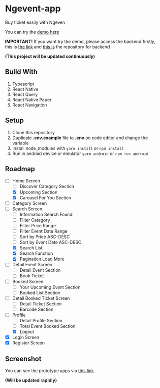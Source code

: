 # Ngevent-app
Buy ticket easily with Ngeven

You can try the [demo here](https://drive.google.com/drive/folders/1Xm-imq79stEybjw0OTXVtmodQ4tJXlzJ?usp=sharing)

**IMPORTANT!**
If you want try the demo, please access the backend firstly, this is [the link](https://ngevent-app.herokuapp.com/api)
and [this is](https://github.com/irsyaadbp/Ngevent-backend) the repository for backend

**(This project will be updated continuously)**

## Build With
1. Typescript
2. React Native
4. React Query
5. React Native Paper
6. React Navigation

## Setup
1. Clone this repository
2. Duplicate **.env.example** file to **.env** on code editor and change the variable
3. Install node_modules with 
``yarn install``
or 
``npm install``
5. Run in android device or emulator
``yarn android``
or 
``npm run android``

## Roadmap
- [ ] Home Screen
  - [ ] Discover Category Section
  - [x] Upcoming Section
  - [x] Carousel For You Section
- [ ] Category Screen
- [ ] Search Screen
  - [ ] Information Search Found
  - [ ] Filter Category
  - [ ] Filter Price Range
  - [ ] Filter Event Date Range
  - [ ] Sort by Price ASC-DESC
  - [ ] Sort by Event Date ASC-DESC
  - [x] Search List
  - [x] Search Function
  - [x] Pagination Load More
- [ ] Detail Event Screen
  - [ ] Detail Event Section
  - [ ] Book Ticket
- [ ] Booked Screen
  - [ ] Your Upcoming Event Section
  - [ ] Booked List Section
- [ ] Detail Booked Ticket Screen
  - [ ] Detail Ticket Section
  - [ ] Barcode Section
- [ ] Profile
  - [ ] Detail Profile Section
  - [ ] Total Event Booked Section
  - [x] Logout
- [x] Login Screen
- [x] Register Screen

## Screenshot
You can see the prototype apps via [this link](http://bit.ly/figma-ngevent)

**(Will be updated rapidly)**
